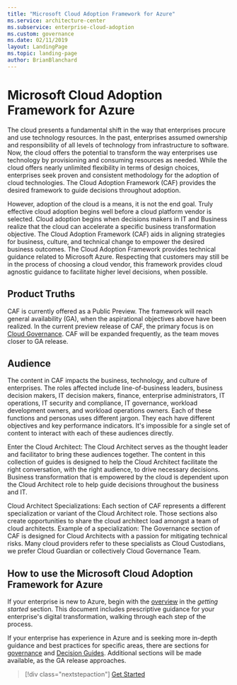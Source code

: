 ```yaml
---
title: "Microsoft Cloud Adoption Framework for Azure"
ms.service: architecture-center
ms.subservice: enterprise-cloud-adoption
ms.custom: governance
ms.date: 02/11/2019
layout: LandingPage
ms.topic: landing-page
author: BrianBlanchard
---
```


# Microsoft Cloud Adoption Framework for Azure

The cloud presents a fundamental shift in the way that enterprises procure and use technology resources. In the past, enterprises assumed ownership and responsibility of all levels of technology from infrastructure to software. Now, the cloud offers the potential to transform the way enterprises use technology by provisioning and consuming resources as needed. While the cloud offers nearly unlimited flexibility in terms of design choices, enterprises seek proven and consistent methodology for the adoption of cloud technologies. The Cloud Adoption Framework (CAF) provides the desired framework to guide decisions throughout adoption.

However, adoption of the cloud is a means, it is not the end goal. Truly effective cloud adoption begins well before a cloud platform vendor is selected. Cloud adoption begins when decisions makers in IT and Business realize that the cloud can accelerate a specific business transformation objective. The Cloud Adoption Framework (CAF) aids in aligning strategies for business, culture, and technical change to empower the desired business outcomes. The Cloud Adoption Framework provides technical guidance related to Microsoft Azure. Respecting that customers may still be in the process of choosing a cloud vendor, this framework provides cloud agnostic guidance to facilitate higher level decisions, when possible.

## Product Truths

CAF is currently offered as a Public Preview. The framework will reach general availability (GA), when the aspirational objectives above have been realized. In the current preview release of CAF, the primary focus is on [Cloud Governance](./governance/journeys/overview.md). CAF will be expanded frequently, as the team moves closer to GA release.

## Audience

The content in CAF impacts the business, technology, and culture of enterprises. The roles affected include line-of-business leaders, business decision makers, IT decision makers, finance, enterprise administrators, IT operations, IT security and compliance, IT governance, workload development owners, and workload operations owners. Each of these functions and personas uses different jargon. They each have different objectives and key performance indicators. It's impossible for a single set of content to interact with each of these audiences directly.

Enter the Cloud Architect: The Cloud Architect serves as the thought leader and facilitator to bring these audiences together. The content in this collection of guides is designed to help the Cloud Architect facilitate the right conversation, with the right audience, to drive necessary decisions. Business transformation that is empowered by the cloud is dependent upon the Cloud Architect role to help guide decisions throughout the business and IT.

Cloud Architect Specializations: Each section of CAF represents a different specialization or variant of the Cloud Architect role. Those sections also create opportunities to share the cloud architect load amongst a team of cloud architects. Example of a specialization: The Governance section of CAF is designed for Cloud Architects with a passion for mitigating technical risks. Many cloud providers refer to these specialists as Cloud Custodians, we prefer Cloud Guardian or collectively Cloud Governance Team.

## How to use the Microsoft Cloud Adoption Framework for Azure

If your enterprise is new to Azure, begin with the [overview](./getting-started/overview.md) in the *getting started* section. This document includes prescriptive guidance for your enterprise's digital transformation, walking through each step of the process.

If your enterprise has experience in Azure and is seeking more in-depth guidance and best practices for specific areas, there are sections for [governance](./governance/overview.md) and [Decision Guides](./decision-guides/overview.md). Additional sections will be made available, as the GA release approaches.

> [!div class="nextstepaction"]
> [Get Started](./getting-started/overview.md)